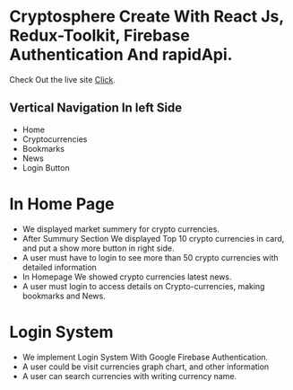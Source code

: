 # Cryptosphere Create With React Js, Redux-Toolkit, Firebase Authentication And rapidApi.

Check Out the live site [Click](https://cryptosphere29.netlify.app/).



## Vertical Navigation In left Side

- Home
- Cryptocurrencies
- Bookmarks
- News
- Login Button

# In Home Page

- We displayed market summery for crypto currencies.
- After Summury Section We displayed Top 10 crypto currencies in card, and put a show more button in right side.
- A user must have to login to see more than 50 crypto currencies with detailed information
- In Homepage We showed crypto currencies latest news.
- A user must login to access details on Crypto-currencies, making bookmarks and News.

# Login System

- We implement Login System With Google Firebase Authentication.
- A user could be visit currencies graph chart, and other information
- A user can search currencies with writing currency name.